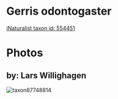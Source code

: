 
Gerris odontogaster
===================
  
[iNaturalist taxon id: 554451](https://www.inaturalist.org/taxa/554451)
# Photos

## by: Lars Willighagen
  
![taxon87748814](https://inaturalist-open-data.s3.amazonaws.com/photos/94132054/medium.jpeg)